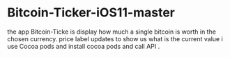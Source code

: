 # Bitcoin-Ticker-iOS11-master
the app Bitcoin-Ticke is display how much a single bitcoin is worth in the chosen currency. price label updates to show us what is the current value
i use Cocoa pods and install cocoa pods and call API .
